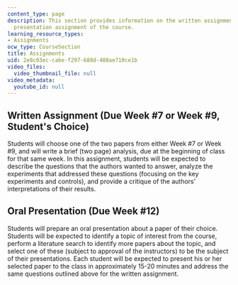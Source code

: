 ```yaml
---
content_type: page
description: This section provides information on the written assignment and the oral
  presentation assignment of the course.
learning_resource_types:
- Assignments
ocw_type: CourseSection
title: Assignments
uid: 2e8c03ec-cabe-f297-688d-408ae710ce1b
video_files:
  video_thumbnail_file: null
video_metadata:
  youtube_id: null
---
```


Written Assignment (Due Week #7 or Week #9, Student's Choice)
-------------------------------------------------------------

Students will choose one of the two papers from either Week #7 or Week #9, and will write a brief (two page) analysis, due at the beginning of class for that same week. In this assignment, students will be expected to describe the questions that the authors wanted to answer, analyze the experiments that addressed these questions (focusing on the key experiments and controls), and provide a critique of the authors' interpretations of their results.

Oral Presentation (Due Week #12)
--------------------------------

Students will prepare an oral presentation about a paper of their choice. Students will be expected to identify a topic of interest from the course, perform a literature search to identify more papers about the topic, and select one of these (subject to approval of the instructors) to be the subject of their presentations. Each student will be expected to present his or her selected paper to the class in approximately 15-20 minutes and address the same questions outlined above for the written assignment.